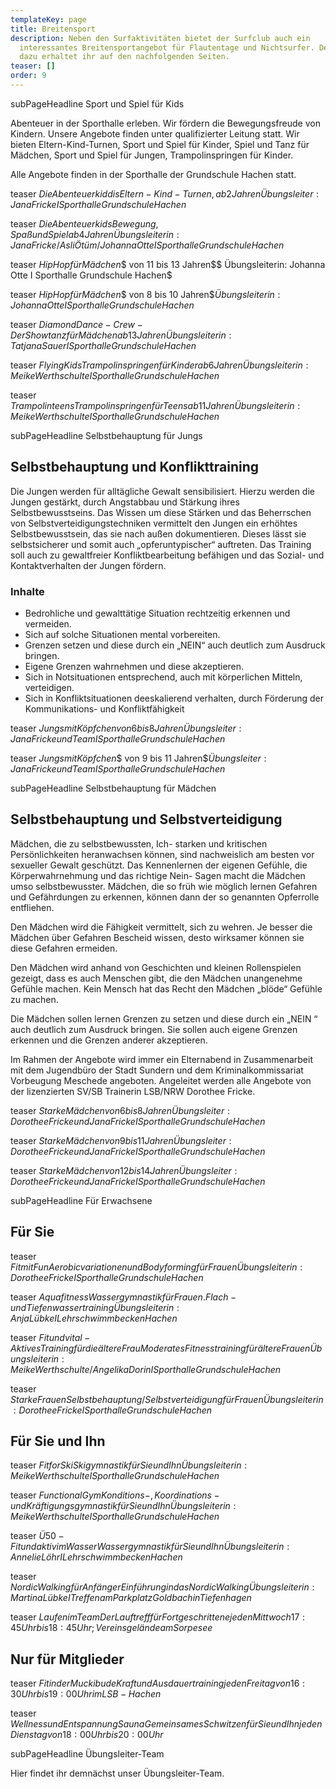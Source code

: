 ```yaml
---
templateKey: page
title: Breitensport
description: Neben den Surfaktivitäten bietet der Surfclub auch ein
  interessantes Breitensportangebot für Flautentage und Nichtsurfer. Details
  dazu erhaltet ihr auf den nachfolgenden Seiten.
teaser: []
order: 9
---
```

subPageHeadline Sport und Spiel für Kids

Abenteuer in der Sporthalle erleben. Wir fördern die Bewegungsfreude von Kindern. Unsere Angebote finden unter qualifizierter Leitung statt. Wir bieten Eltern-Kind-Turnen, Sport und Spiel für Kinder, Spiel und Tanz für Mädchen, Sport und Spiel für Jungen, Trampolinspringen für Kinder.

Alle Angebote finden in der Sporthalle der Grundschule Hachen statt.

teaser $Die Abenteuerkiddis$$Eltern-Kind-Turnen, ab 2 Jahren$$Übungsleiter: Jana Fricke I Sporthalle Grundschule Hachen$

teaser $Die Abenteuerkids$$Bewegung, Spaß und Spiel ab 4 Jahren$$Übungsleiterin: Jana Fricke / Asli Ötüm / Johanna Otte I Sporthalle Grundschule Hachen$

teaser $Hip Hop für Mädchen$$ von 11 bis 13 Jahren$$ Übungsleiterin: Johanna Otte I Sporthalle Grundschule Hachen$

teaser $Hip Hop für Mädchen$$ von 8 bis 10 Jahren$$Übungsleiterin: Johanna Otte I Sporthalle Grundschule Hachen$

teaser $Diamond Dance-Crew - Der Showtanz für Mädchen$$ab 13 Jahren$$Übungsleiterin: Tatjana Sauer I Sporthalle Grundschule Hachen$

teaser $Flying Kids$$Trampolinspringen für Kinder ab 6 Jahren$$Übungsleiterin: Meike Werthschulte I Sporthalle Grundschule Hachen$

teaser $Trampolinteens$$Trampolinspringen für Teens ab 11 Jahren$$Übungsleiterin: Meike Werthschulte I Sporthalle Grundschule Hachen$

subPageHeadline Selbstbehauptung für Jungs

## Selbstbehauptung und Konflikttraining

Die Jungen werden für alltägliche Gewalt sensibilisiert. Hierzu werden die Jungen gestärkt, durch Angstabbau und Stärkung ihres Selbstbewusstseins. Das Wissen um diese Stärken und das Beherrschen von Selbstverteidigungstechniken vermittelt den Jungen ein erhöhtes Selbstbewusstsein, das sie nach außen dokumentieren. Dieses lässt sie selbstsicherer und somit auch „opferuntypischer“ auftreten. Das Training soll auch zu gewaltfreier Konfliktbearbeitung befähigen und das Sozial- und Kontaktverhalten der Jungen fördern.

### Inhalte

* Bedrohliche und gewalttätige Situation rechtzeitig erkennen und vermeiden.
* Sich auf solche Situationen mental vorbereiten.
* Grenzen setzen und diese durch ein „NEIN“ auch deutlich zum Ausdruck bringen.
* Eigene Grenzen wahrnehmen und diese akzeptieren.
* Sich in Notsituationen entsprechend, auch mit körperlichen Mitteln, verteidigen.
* Sich in Konfliktsituationen deeskalierend verhalten, durch Förderung der Kommunikations- und Konfliktfähigkeit

teaser $Jungs mit Köpfchen$$von 6 bis 8 Jahren$$Übungsleiter: Jana Fricke und Team I Sporthalle Grundschule Hachen$

teaser $Jungs mit Köpfchen$$ von 9 bis 11 Jahren$$Übungsleiter: Jana Fricke und Team I Sporthalle Grundschule Hachen$

subPageHeadline Selbstbehauptung für Mädchen

## Selbstbehauptung und Selbstverteidigung

Mädchen, die zu selbstbewussten, Ich- starken und kritischen Persönlichkeiten heranwachsen können, sind nachweislich am besten vor sexueller Gewalt geschützt. Das Kennenlernen der eigenen Gefühle, die Körperwahrnehmung und das richtige Nein- Sagen macht die Mädchen umso selbstbewusster. Mädchen, die so früh wie möglich lernen Gefahren und Gefährdungen zu erkennen, können dann der so genannten Opferrolle entfliehen.

Den Mädchen wird die Fähigkeit vermittelt, sich zu wehren. Je besser die Mädchen über Gefahren Bescheid wissen, desto wirksamer können sie diese Gefahren ermeiden.

Den Mädchen wird anhand von Geschichten und kleinen Rollenspielen gezeigt, dass es auch Menschen gibt, die den Mädchen unangenehme Gefühle machen. Kein Mensch hat das Recht den Mädchen „blöde“ Gefühle zu machen.

Die Mädchen sollen lernen Grenzen zu setzen und diese durch ein „NEIN “ auch deutlich zum Ausdruck bringen. Sie sollen auch eigene Grenzen erkennen und die Grenzen anderer akzeptieren.

Im Rahmen der Angebote wird immer ein Elternabend in Zusammenarbeit mit dem Jugendbüro der Stadt Sundern und dem Kriminalkommissariat Vorbeugung Meschede angeboten. Angeleitet werden alle Angebote von der lizenzierten SV/SB Trainerin LSB/NRW Dorothee Fricke.

teaser $Starke Mädchen$$von 6 bis 8 Jahren$$Übungsleiter: Dorothee Fricke und Jana Fricke I Sporthalle Grundschule Hachen$

teaser $Starke Mädchen$$von 9 bis 11 Jahren$$Übungsleiter: Dorothee Fricke und Jana Fricke I Sporthalle Grundschule Hachen$

teaser $Starke Mädchen$$von 12 bis 14 Jahren$$Übungsleiter: Dorothee Fricke und Jana Fricke I Sporthalle Grundschule Hachen$

subPageHeadline Für Erwachsene

## Für Sie

teaser $Fit mit Fun$$Aerobicvariationen und Bodyforming für Frauen$$Übungsleiterin: Dorothee Fricke I Sporthalle Grundschule Hachen$

teaser $Aquafitness$$Wassergymnastik für Frauen. Flach- und Tiefenwassertraining$$Übungsleiterin: Anja Lübke I Lehrschwimmbecken Hachen$

teaser $Fit und vital - Aktives Training für die ältere Frau$$Moderates Fitnesstraining für ältere Frauen$$Übungsleiterin: Meike Werthschulte / Angelika Dorin I Sporthalle Grundschule Hachen$

teaser $Starke Frauen$$Selbstbehauptung/Selbstverteidigung für Frauen$$Übungsleiterin: Dorothee Fricke I Sporthalle Grundschule Hachen$

## Für Sie und Ihn

teaser $Fit for Ski$$Skigymnastik für Sie und Ihn$$Übungsleiterin: Meike Werthschulte I Sporthalle Grundschule Hachen$

teaser $Functional Gym$$Konditions-, Koordinations- und Kräftigungsgymnastik für Sie und Ihn$$Übungsleiterin: Meike Werthschulte I Sporthalle Grundschule Hachen$

teaser $Ü50 - Fit und aktiv im Wasser$$Wassergymnastik für Sie und Ihn$$Übungsleiterin: Annelie Löhr I Lehrschwimmbecken Hachen$

teaser $Nordic Walking für Anfänger$$Einführung in das Nordic Walking$$Übungsleiterin: Martina Lübke I Treffen am Parkplatz Goldbach in Tiefenhagen$

teaser $Laufen im Team$$Der Lauftreff für Fortgeschrittene$$jeden Mittwoch 17:45 Uhr bis 18:45 Uhr; Vereinsgelände am Sorpesee$

## **Nur für Mitglieder**

teaser $Fit in der Muckibude$$Kraft und Ausdauertraining$$jeden Freitag von 16:30 Uhr bis 19:00 Uhr im LSB-Hachen$

teaser $Wellness und Entspannung Sauna$$Gemeinsames Schwitzen für Sie und Ihn$$jeden Dienstag von 18:00 Uhr bis 20:00 Uhr$

subPageHeadline Übungsleiter-Team

Hier findet ihr demnächst unser Übungsleiter-Team.
